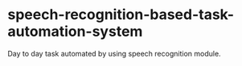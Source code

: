 # speech-recognition-based-task-automation-system
Day to day task automated by using speech recognition module.

